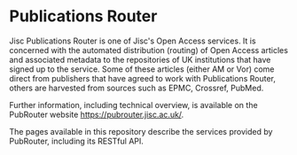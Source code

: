# Publications Router #

Jisc Publications Router is one of Jisc's Open Access services.  It is concerned with the automated distribution (routing) of Open Access articles and associated metadata to the repositories of UK institutions that have signed up to the service.  Some of these articles (either AM or Vor) come direct from publishers that have agreed to work with Publications Router, others are harvested from sources such as EPMC, Crossref, PubMed.

Further information, including technical overview, is available on the PubRouter website https://pubrouter.jisc.ac.uk/.

The pages available in this repository describe the services provided by PubRouter, including its RESTful API.
